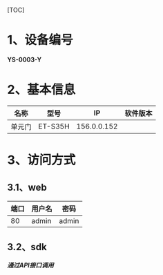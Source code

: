 [TOC]

# 1、设备编号

**YS-0003-Y**

# 2、基本信息

| 名称    | 型号        | IP |软件版本|
| --------- | --------  | -------- |--------| 
| 单元门  | ET-S35H  |156.0.0.152||

# 3、访问方式

## 3.1、web

| 端口    | 用户名        | 密码 |
| --------- | --------  | -------- | 
| 80  | admin  |admin|

## 3.2、sdk

***通过API接口调用***
